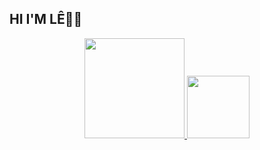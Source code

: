 ##  HI I'M LÊ👋🏻
<div align="center">
  <a href="https://github.com/letdamiao">
  <img height="160em" src="https://github-readme-stats.vercel.app/api?username=letdamiao&show_icons=true&theme=dracula&include_all_commits=true&count_private=true"/>
  <img height="100em" src="https://github-readme-stats.vercel.app/api/top-langs/?username=letdamiao&layout=compact&langs_count=7&theme=dracula"/>
</div>
  
  <link rel="stylesheet" href="https://cdn.jsdelivr.net/gh/devicons/devicon@v2.15.1/devicon.min.css">
            <i class="devicon-adonisjs-original "></i>
          <i class="devicon-adonisjs-original "></i>
